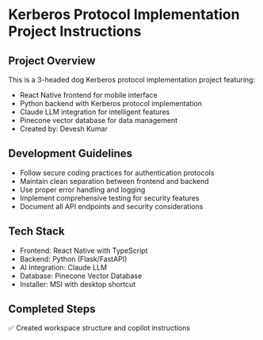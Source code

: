 # Kerberos Protocol Implementation Project Instructions

## Project Overview
This is a 3-headed dog Kerberos protocol implementation project featuring:
- React Native frontend for mobile interface
- Python backend with Kerberos protocol implementation
- Claude LLM integration for intelligent features
- Pinecone vector database for data management
- Created by: Devesh Kumar

## Development Guidelines
- Follow secure coding practices for authentication protocols
- Maintain clean separation between frontend and backend
- Use proper error handling and logging
- Implement comprehensive testing for security features
- Document all API endpoints and security considerations

## Tech Stack
- Frontend: React Native with TypeScript
- Backend: Python (Flask/FastAPI)
- AI Integration: Claude LLM
- Database: Pinecone Vector Database
- Installer: MSI with desktop shortcut

## Completed Steps
✅ Created workspace structure and copilot instructions
